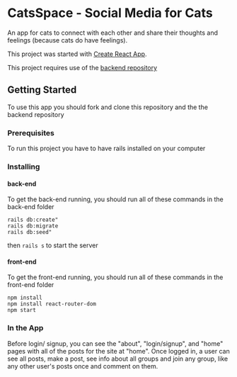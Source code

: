 # CatsSpace - Social Media for Cats

An app for cats to connect with each other and share their thoughts and feelings (because cats do have feelings).

This project was started with [Create React App](https://github.com/facebook/create-react-app).

This project requires use of the [backend repository](https://github.com/fosterv2/capstone-backend)

## Getting Started

To use this app you should fork and clone this repository and the the backend repository

### Prerequisites

To run this project you have to have rails installed on your computer

### Installing

#### back-end

To get the back-end running, you should run all of these commands in the back-end folder

```
rails db:create"
rails db:migrate
rails db:seed"
```
then `rails s` to start the server

#### front-end

To get the front-end running, you should run all of these commands in the front-end folder

```
npm install
npm install react-router-dom
npm start
```

### In the App

Before login/ signup, you can see the "about", "login/signup", and "home" pages with all of the posts for the site at "home". Once logged in, a user can see all posts, make a post, see info about all groups and join any group, like any other user's posts once and comment on them.

